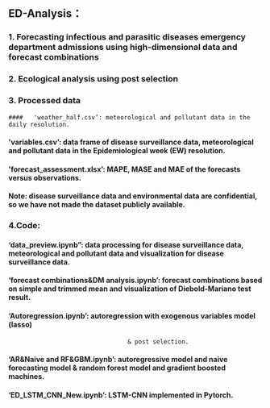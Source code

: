 ## ED-Analysis： 
### 1. Forecasting infectious and parasitic diseases emergency department admissions using high-dimensional data and forecast combinations
### 2. Ecological analysis using post selection
### 3. Processed data
    ####   'weather_half.csv’: meteorological and pollutant data in the daily resolution.

####   'variables.csv’: data frame of disease surveillance data, meteorological and pollutant data in the Epidemiological week (EW) resolution.

####   'forecast_assessment.xlsx’: MAPE, MASE and MAE of the forecasts versus observations.

####   Note: disease surveillance data and environmental data are confidential, so we have not made the dataset publicly available.
### 4.Code:
####   ‘data_preview.ipynb”: data processing for disease surveillance data, meteorological and pollutant data and visualization for disease surveillance data.

####   ‘forecast combinations&DM analysis.ipynb’: forecast combinations based on simple and trimmed mean and visualization of Diebold-Mariano test result.

####   ‘Autoregression.ipynb’: autoregression with exogenous variables model (lasso) 
                                     & post selection. 

####   ‘AR&Naive and RF&GBM.ipynb’: autoregressive model and naive forecasting model & random forest model and gradient boosted machines.

####   ‘ED_LSTM_CNN_New.ipynb’: LSTM-CNN implemented in Pytorch.
